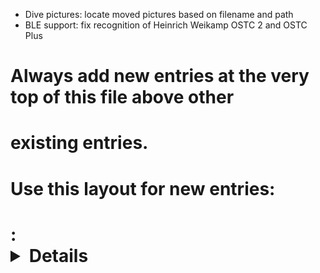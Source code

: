 - Dive pictures: locate moved pictures based on filename and path
- BLE support: fix recognition of Heinrich Weikamp OSTC 2 and OSTC Plus
# Always add new entries at the very top of this file above other
# existing entries.
# Use this layout for new entries:
# <Area>: <Details about the change> [reference thread / issue]
